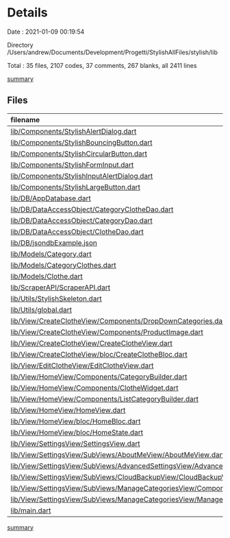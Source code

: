 # Details

Date : 2021-01-09 00:19:54

Directory /Users/andrew/Documents/Development/Progetti/StylishAllFiles/stylish/lib

Total : 35 files,  2107 codes, 37 comments, 267 blanks, all 2411 lines

[summary](results.md)

## Files
| filename | language | code | comment | blank | total |
| :--- | :--- | ---: | ---: | ---: | ---: |
| [lib/Components/StylishAlertDialog.dart](/lib/Components/StylishAlertDialog.dart) | Dart | 22 | 0 | 2 | 24 |
| [lib/Components/StylishBouncingButton.dart](/lib/Components/StylishBouncingButton.dart) | Dart | 81 | 0 | 3 | 84 |
| [lib/Components/StylishCircularButton.dart](/lib/Components/StylishCircularButton.dart) | Dart | 32 | 0 | 3 | 35 |
| [lib/Components/StylishFormInput.dart](/lib/Components/StylishFormInput.dart) | Dart | 31 | 0 | 3 | 34 |
| [lib/Components/StylishInputAlertDialog.dart](/lib/Components/StylishInputAlertDialog.dart) | Dart | 40 | 0 | 10 | 50 |
| [lib/Components/StylishLargeButton.dart](/lib/Components/StylishLargeButton.dart) | Dart | 34 | 0 | 3 | 37 |
| [lib/DB/AppDatabase.dart](/lib/DB/AppDatabase.dart) | Dart | 25 | 8 | 12 | 45 |
| [lib/DB/DataAccessObject/CategoryClotheDao.dart](/lib/DB/DataAccessObject/CategoryClotheDao.dart) | Dart | 35 | 0 | 12 | 47 |
| [lib/DB/DataAccessObject/CategoryDao.dart](/lib/DB/DataAccessObject/CategoryDao.dart) | Dart | 98 | 4 | 25 | 127 |
| [lib/DB/DataAccessObject/ClotheDao.dart](/lib/DB/DataAccessObject/ClotheDao.dart) | Dart | 77 | 10 | 22 | 109 |
| [lib/DB/jsondbExample.json](/lib/DB/jsondbExample.json) | JSON | 49 | 0 | 0 | 49 |
| [lib/Models/Category.dart](/lib/Models/Category.dart) | Dart | 49 | 0 | 15 | 64 |
| [lib/Models/CategoryClothes.dart](/lib/Models/CategoryClothes.dart) | Dart | 33 | 0 | 10 | 43 |
| [lib/Models/Clothe.dart](/lib/Models/Clothe.dart) | Dart | 61 | 0 | 11 | 72 |
| [lib/ScraperAPI/ScraperAPI.dart](/lib/ScraperAPI/ScraperAPI.dart) | Dart | 33 | 0 | 6 | 39 |
| [lib/Utils/StylishSkeleton.dart](/lib/Utils/StylishSkeleton.dart) | Dart | 60 | 0 | 3 | 63 |
| [lib/Utils/global.dart](/lib/Utils/global.dart) | Dart | 23 | 0 | 3 | 26 |
| [lib/View/CreateClotheView/Components/DropDownCategories.dart](/lib/View/CreateClotheView/Components/DropDownCategories.dart) | Dart | 69 | 1 | 11 | 81 |
| [lib/View/CreateClotheView/Components/ProductImage.dart](/lib/View/CreateClotheView/Components/ProductImage.dart) | Dart | 55 | 0 | 4 | 59 |
| [lib/View/CreateClotheView/CreateClotheView.dart](/lib/View/CreateClotheView/CreateClotheView.dart) | Dart | 153 | 3 | 16 | 172 |
| [lib/View/CreateClotheView/bloc/CreateClotheBloc.dart](/lib/View/CreateClotheView/bloc/CreateClotheBloc.dart) | Dart | 27 | 3 | 8 | 38 |
| [lib/View/EditClotheView/EditClotheView.dart](/lib/View/EditClotheView/EditClotheView.dart) | Dart | 220 | 5 | 18 | 243 |
| [lib/View/HomeView/Components/CategoryBuilder.dart](/lib/View/HomeView/Components/CategoryBuilder.dart) | Dart | 23 | 0 | 3 | 26 |
| [lib/View/HomeView/Components/ClotheWidget.dart](/lib/View/HomeView/Components/ClotheWidget.dart) | Dart | 161 | 0 | 8 | 169 |
| [lib/View/HomeView/Components/ListCategoryBuilder.dart](/lib/View/HomeView/Components/ListCategoryBuilder.dart) | Dart | 59 | 0 | 7 | 66 |
| [lib/View/HomeView/HomeView.dart](/lib/View/HomeView/HomeView.dart) | Dart | 45 | 0 | 5 | 50 |
| [lib/View/HomeView/bloc/HomeBloc.dart](/lib/View/HomeView/bloc/HomeBloc.dart) | Dart | 32 | 0 | 3 | 35 |
| [lib/View/HomeView/bloc/HomeState.dart](/lib/View/HomeView/bloc/HomeState.dart) | Dart | 16 | 0 | 5 | 21 |
| [lib/View/SettingsView/SettingsView.dart](/lib/View/SettingsView/SettingsView.dart) | Dart | 73 | 0 | 5 | 78 |
| [lib/View/SettingsView/SubViews/AboutMeView/AboutMeView.dart](/lib/View/SettingsView/SubViews/AboutMeView/AboutMeView.dart) | Dart | 19 | 0 | 1 | 20 |
| [lib/View/SettingsView/SubViews/AdvancedSettingsView/AdvancedSettingsView.dart](/lib/View/SettingsView/SubViews/AdvancedSettingsView/AdvancedSettingsView.dart) | Dart | 19 | 0 | 2 | 21 |
| [lib/View/SettingsView/SubViews/CloudBackupView/CloudBackupView.dart](/lib/View/SettingsView/SubViews/CloudBackupView/CloudBackupView.dart) | Dart | 19 | 0 | 2 | 21 |
| [lib/View/SettingsView/SubViews/ManageCategoriesView/Components/StylishCategoryCard.dart](/lib/View/SettingsView/SubViews/ManageCategoriesView/Components/StylishCategoryCard.dart) | Dart | 7 | 0 | 2 | 9 |
| [lib/View/SettingsView/SubViews/ManageCategoriesView/ManageCateogriesView.dart](/lib/View/SettingsView/SubViews/ManageCategoriesView/ManageCateogriesView.dart) | Dart | 227 | 1 | 17 | 245 |
| [lib/main.dart](/lib/main.dart) | Dart | 100 | 2 | 7 | 109 |

[summary](results.md)